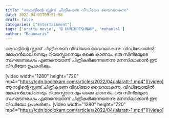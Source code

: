 ```yaml
---
title: "ആറാട്ടിന്റെ സ്റ്റണ്ട് ചിത്രീകരണ വീഡിയോ വൈറലാകുന്നു"
date: 2022-04-01T09:51:58
draft: false
categories: ["Entertainment"]
tags: ['arattu movie', 'B UNNIKRISHNAN', 'mohanlal']
author: "Beaumaris"
---
```


ആറാട്ടിന്റെ സ്റ്റണ്ട് ചിത്രീകരണ വീഡിയോ വൈറലാകുന്നു. വിഡിയോയിൽ മോഹൻലാലിനെയും റിയാസ്ഖാനെയും ഒക്കെ കാണാം. ഒരു സിനിമയുടെ സംഘടനരംഗം എങ്ങനെയാണ് ചിത്രീകരിക്കുന്നതെന്നു മനസിലാക്കാൻ ഈ വീഡിയോ ഉപകരിക്കും.

[video width="1280" height="720" mp4="https://cdn.boolokam.com/articles/2022/04/lalaratt-1.mp4"][/video]
ആറാട്ടിന്റെ സ്റ്റണ്ട് ചിത്രീകരണ വീഡിയോ വൈറലാകുന്നു. വിഡിയോയിൽ മോഹൻലാലിനെയും റിയാസ്ഖാനെയും ഒക്കെ കാണാം. ഒരു സിനിമയുടെ സംഘടനരംഗം എങ്ങനെയാണ് ചിത്രീകരിക്കുന്നതെന്നു മനസിലാക്കാൻ ഈ വീഡിയോ ഉപകരിക്കും. [video width="1280" height="720" mp4="https://cdn.boolokam.com/articles/2022/04/lalaratt-1.mp4"][/video]
